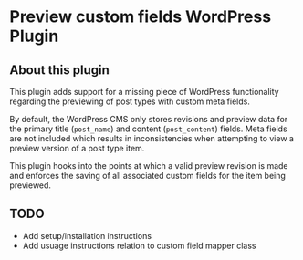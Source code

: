 # Preview custom fields WordPress Plugin

## About this plugin

This plugin adds support for a missing piece of WordPress functionality
regarding the previewing of post types with custom meta fields.

By default, the WordPress CMS only stores revisions and preview data for the
primary title (`post_name`) and content (`post_content`) fields. Meta fields are
not included which results in inconsistencies when attempting to view a preview
version of a post type item.

This plugin hooks into the points at which a valid preview revision is made and
enforces the saving of all associated custom fields for the item being
previewed.

## TODO

-   Add setup/installation instructions
-   Add usuage instructions relation to custom field mapper class

